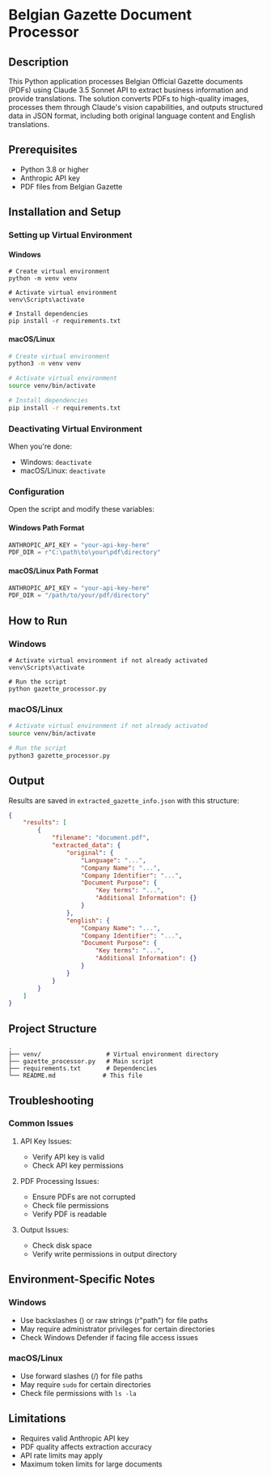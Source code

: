 # Belgian Gazette Document Processor

## Description
This Python application processes Belgian Official Gazette documents (PDFs) using Claude 3.5 Sonnet API to extract business information and provide translations. The solution converts PDFs to high-quality images, processes them through Claude's vision capabilities, and outputs structured data in JSON format, including both original language content and English translations.

## Prerequisites
- Python 3.8 or higher
- Anthropic API key
- PDF files from Belgian Gazette

## Installation and Setup

### Setting up Virtual Environment

#### Windows
```batch
# Create virtual environment
python -m venv venv

# Activate virtual environment
venv\Scripts\activate

# Install dependencies
pip install -r requirements.txt
```

#### macOS/Linux
```bash
# Create virtual environment
python3 -m venv venv

# Activate virtual environment
source venv/bin/activate

# Install dependencies
pip install -r requirements.txt
```

### Deactivating Virtual Environment
When you're done:
- Windows: `deactivate`
- macOS/Linux: `deactivate`

### Configuration
Open the script and modify these variables:

#### Windows Path Format
```python
ANTHROPIC_API_KEY = "your-api-key-here"
PDF_DIR = r"C:\path\to\your\pdf\directory"
```

#### macOS/Linux Path Format
```python
ANTHROPIC_API_KEY = "your-api-key-here"
PDF_DIR = "/path/to/your/pdf/directory"
```

## How to Run

### Windows
```batch
# Activate virtual environment if not already activated
venv\Scripts\activate

# Run the script
python gazette_processor.py
```

### macOS/Linux
```bash
# Activate virtual environment if not already activated
source venv/bin/activate

# Run the script
python3 gazette_processor.py
```

## Output
Results are saved in `extracted_gazette_info.json` with this structure:
```json
{
    "results": [
        {
            "filename": "document.pdf",
            "extracted_data": {
                "original": {
                    "Language": "...",
                    "Company Name": "...",
                    "Company Identifier": "...",
                    "Document Purpose": {
                        "Key terms": "...",
                        "Additional Information": {}
                    }
                },
                "english": {
                    "Company Name": "...",
                    "Company Identifier": "...",
                    "Document Purpose": {
                        "Key terms": "...",
                        "Additional Information": {}
                    }
                }
            }
        }
    ]
}
```

## Project Structure
```
.
├── venv/                  # Virtual environment directory
├── gazette_processor.py   # Main script
├── requirements.txt       # Dependencies
└── README.md             # This file
```

## Troubleshooting

### Common Issues
1. API Key Issues:
   - Verify API key is valid
   - Check API key permissions

2. PDF Processing Issues:
   - Ensure PDFs are not corrupted
   - Check file permissions
   - Verify PDF is readable

3. Output Issues:
   - Check disk space
   - Verify write permissions in output directory

## Environment-Specific Notes

### Windows
- Use backslashes (\) or raw strings (r"path") for file paths
- May require administrator privileges for certain directories
- Check Windows Defender if facing file access issues

### macOS/Linux
- Use forward slashes (/) for file paths
- May require `sudo` for certain directories
- Check file permissions with `ls -la`

## Limitations
- Requires valid Anthropic API key
- PDF quality affects extraction accuracy
- API rate limits may apply
- Maximum token limits for large documents
